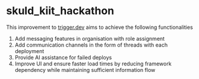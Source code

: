 # skuld_kiit_hackathon

This improvement to [trigger.dev](https://trigger.dev/) aims to achieve the following functionalities

1. Add messaging features in organisation with role assignment
2. Add communication channels in the form of threads with each deployment
3. Provide AI assistance for failed deploys
4. Improve UI and ensure faster load times by reducing framework dependency while maintaining sufficient information flow
